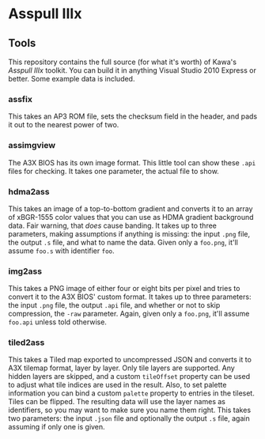 # Asspull IIIx
## Tools
This repository contains the full source (for what it's worth) of Kawa's *Asspull IIIx* toolkit. You can build it in anything Visual Studio 2010 Express or better. Some example data is included.

### assfix
This takes an AP3 ROM file, sets the checksum field in the header, and pads it out to the nearest power of two.

### assimgview
The A3X BIOS has its own image format. This little tool can show these `.api` files for checking. It takes one parameter, the actual file to show.

### hdma2ass
This takes an image of a top-to-bottom gradient and converts it to an array of xBGR-1555 color values that you can use as HDMA gradient background data. Fair warning, that *does* cause banding. It takes up to three parameters, making assumptions if anything is missing: the input `.png` file, the output `.s` file, and what to name the data. Given only a `foo.png`, it'll assume `foo.s` with identifier `foo`.

### img2ass
This takes a PNG image of either four or eight bits per pixel and tries to convert it to the A3X BIOS' custom format. It takes up to three parameters: the input `.png` file, the output `.api` file, and whether or not to skip compression, the `-raw` parameter. Again, given only a `foo.png`, it'll assume `foo.api` unless told otherwise.

### tiled2ass
This takes a Tiled map exported to uncompressed JSON and converts it to A3X tilemap format, layer by layer. Only tile layers are supported. Any hidden layers are skipped, and a custom `tileOffset` property can be used to adjust what tile indices are used in the result. Also, to set palette information you can bind a custom `palette` property to entries in the tileset. Tiles can be flipped. The resulting data will use the layer names as identifiers, so you may want to make sure you name them right. This takes two parameters: the input `.json` file and optionally the output `.s` file, again assuming if only one is given.
